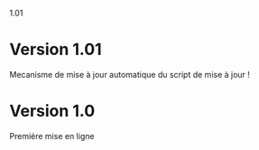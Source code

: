 1.01
# Version 1.01
Mecanisme de mise à jour automatique du script de mise à jour !
# Version 1.0
Premiére mise en ligne
